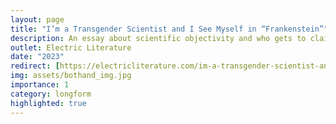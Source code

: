 ```yaml
---
layout: page
title: "I’m a Transgender Scientist and I See Myself in “Frankenstein”"
description: An essay about scientific objectivity and who gets to claim it. Selected for Electric Lit's Both/And essay series.
outlet: Electric Literature
date: "2023"
redirect: [https://electricliterature.com/im-a-transgender-scientist-and-i-see-myself-in-frankenstein/]
img: assets/bothand_img.jpg
importance: 1
category: longform
highlighted: true
---
```

